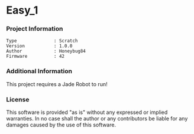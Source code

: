 Easy_1
================



### Project Information
```
Type              : Scratch
Version           : 1.0.0
Author            : Honeybug84
Firmware          : 42
```

### Additional Information
This project requires a Jade Robot to run!

### License
This software is provided "as is" without any expressed or implied warranties.  In no case shall the author or any contributors be liable for any damages caused by the use of this software.

